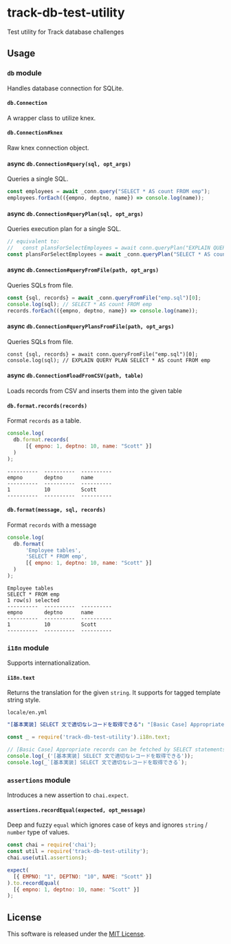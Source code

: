 # track-db-test-utility
Test utility for Track database challenges

## Usage

### `db` module

Handles database connection for SQLite.

#### `db.Connection`

A wrapper class to utilize knex.

#### `db.Connection#knex`

Raw knex connection object.

#### async `db.Connection#query(sql, opt_args)`

Queries a single SQL.

```javascript
const employees = await _conn.query("SELECT * AS count FROM emp");
employees.forEach(({empno, deptno, name}) => console.log(name));
```

#### async `db.Connection#queryPlan(sql, opt_args)`

Queries execution plan for a single SQL.

```javascript
// equivalent to:
//   const plansForSelectEmployees = await conn.queryPlan("EXPLAIN QUERY PLAN SELECT * AS count FROM emp");
const plansForSelectEmployees = await _conn.queryPlan("SELECT * AS count FROM emp");
```

#### async `db.Connection#queryFromFile(path, opt_args)`

Queries SQLs from file.

```javascript
const {sql, records} = await _conn.queryFromFile("emp.sql")[0];
console.log(sql); // SELECT * AS count FROM emp
records.forEach(({empno, deptno, name}) => console.log(name));
```

#### async `db.Connection#queryPlansFromFile(path, opt_args)`

Queries SQLs from file.

```
const {sql, records} = await conn.queryFromFile("emp.sql")[0];
console.log(sql); // EXPLAIN QUERY PLAN SELECT * AS count FROM emp
```

#### async `db.Connection#loadFromCSV(path, table)`

Loads records from CSV and inserts them into the given table

#### `db.format.records(records)`

Format `records` as a table.

```javascript
console.log(
  db.format.records(
      [{ empno: 1, deptno: 10, name: "Scott" }]
  )
);
```

```
----------  ----------  ----------
empno       deptno      name      
----------  ----------  ----------
1           10          Scott     
----------  ----------  ----------
```

#### `db.format(message, sql, records)`

Format `records` with a message

```javascript
console.log(
  db.format(
      'Employee tables',
      'SELECT * FROM emp',
      [{ empno: 1, deptno: 10, name: "Scott" }]
  )
);
```

```
Employee tables
SELECT * FROM emp
1 row(s) selected
----------  ----------  ----------
empno       deptno      name      
----------  ----------  ----------
1           10          Scott     
----------  ----------  ----------
```

### `i18n` module

Supports internationalization.

#### `i18n.text`

Returns the translation for the given `string`.
It supports for tagged template string style.

`locale/en.yml`
```yaml
"[基本実装] SELECT 文で適切なレコードを取得できる": "[Basic Case] Appropriate records can be fetched by SELECT statements"
```

```javascript
const _ = require('track-db-test-utility').i18n.text;

// [Basic Case] Appropriate records can be fetched by SELECT statements
console.log(_('[基本実装] SELECT 文で適切なレコードを取得できる'));
console.log(_`[基本実装] SELECT 文で適切なレコードを取得できる`);
```

### `assertions` module

Introduces a new assertion to `chai.expect`.

#### `assertions.recordEqual(expected, opt_message)`

Deep and fuzzy `equal` which ignores case of keys and ignores `string` / `number` type of values.

```javascript
const chai = require('chai');
const util = require('track-db-test-utility');
chai.use(util.assertions);

expect(
  [{ EMPNO: "1", DEPTNO: "10", NAME: "Scott" }]
).to.recordEqual(
  [{ empno: 1, deptno: 10, name: "Scott" }]
);
``` 

## License

This software is released under the [MIT License](LICENSE).
